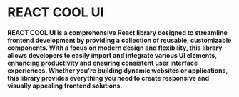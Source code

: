 # REACT COOL UI

#### REACT COOL UI is a comprehensive React library designed to streamline frontend development by providing a collection of reusable, customizable components. With a focus on modern design and flexibility, this library allows developers to easily import and integrate various UI elements, enhancing productivity and ensuring consistent user interface experiences. Whether you're building dynamic websites or applications, this library provides everything you need to create responsive and visually appealing frontend solutions.
 